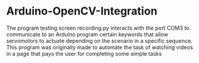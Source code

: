 # Arduino-OpenCV-Integration
The program testing screen recording.py interacts with the port COM3 to communicate to an Arduino program certain keywords that allow servomotors to actuate depending on the scenario in a specific sequence. This program was originally made to automate the task of watching videos in a page that pays the user for completing some simple tasks
